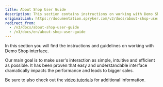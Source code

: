 ```yaml
---
title: About Shop User Guide
description: This section contains instructions on working with Demo Shop interface.
originalLink: https://documentation.spryker.com/v3/docs/about-shop-user-guide
redirect_from:
  - /v3/docs/about-shop-user-guide
  - /v3/docs/en/about-shop-user-guide
---
```



In this section you will find the instructions and guidelines on working with Demo Shop interface.

Our main goal is to make user's interaction as simple, intuitive and efficient as possible. It has been proven that easy and understandable interface dramatically impacts the performance and leads to bigger sales.

Be sure to also check out the [video tutorials](/docs/scos/dev/about-spryker/201907.0/videos-and-webinars/spryker-videos.html) for additional information.

